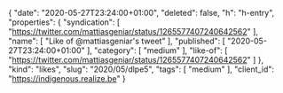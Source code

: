 {
  "date": "2020-05-27T23:24:00+01:00",
  "deleted": false,
  "h": "h-entry",
  "properties": {
    "syndication": [
      "https://twitter.com/mattiasgeniar/status/1265577407240642562"
    ],
    "name": [
      "Like of @mattiasgeniar's tweet"
    ],
    "published": [
      "2020-05-27T23:24:00+01:00"
    ],
    "category": [
      "medium"
    ],
    "like-of": [
      "https://twitter.com/mattiasgeniar/status/1265577407240642562"
    ]
  },
  "kind": "likes",
  "slug": "2020/05/dlpe5",
  "tags": [
    "medium"
  ],
  "client_id": "https://indigenous.realize.be"
}
